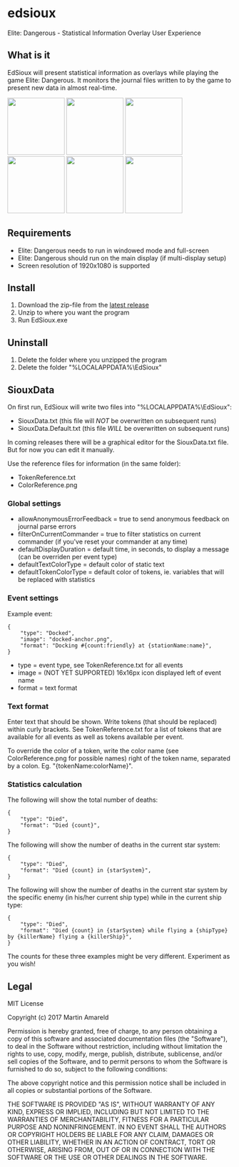 # edsioux
Elite: Dangerous - Statistical Information Overlay User Experience

## What is it

EdSioux will present statistical information as overlays while playing the game Elite: Dangerous. It monitors the journal files written to by the game to present new data in almost real-time.

<img src="https://github.com/mbedatpro/edsioux/raw/master/Images/online.png" width="128"> <img src="https://github.com/mbedatpro/edsioux/raw/master/Images/start-jump.png" width="128"> <img src="https://github.com/mbedatpro/edsioux/raw/master/Images/fsd-jump.png" width="128"> <img src="https://github.com/mbedatpro/edsioux/raw/master/Images/supercruise-exit.png" width="128"> <img src="https://github.com/mbedatpro/edsioux/raw/master/Images/docking-granted.png" width="128"> <img src="https://github.com/mbedatpro/edsioux/raw/master/Images/docked.png" width="128">

## Requirements

* Elite: Dangerous needs to run in windowed mode and full-screen
* Elite: Dangerous should run on the main display (if multi-display setup)
* Screen resolution of 1920x1080 is supported

## Install

1. Download the zip-file from the [latest release](https://github.com/mbedatpro/edsioux/releases/latest)
2. Unzip to where you want the program
3. Run EdSioux.exe

## Uninstall

1. Delete the folder where you unzipped the program
2. Delete the folder "%LOCALAPPDATA%\EdSioux"

## SiouxData

On first run, EdSioux will write two files into "%LOCALAPPDATA%\EdSioux":

* SiouxData.txt (this file will *NOT* be overwritten on subsequent runs)
* SiouxData.Default.txt (this file *WILL* be overwritten on subsequent runs)

In coming releases there will be a graphical editor for the SiouxData.txt file. But for now you can edit it manually.

Use the reference files for information (in the same folder):

* TokenReference.txt
* ColorReference.png

### Global settings

* allowAnonymousErrorFeedback = true to send anonymous feedback on journal parse errors
* filterOnCurrentCommander = true to filter statistics on current commander (if you've reset your commander at any time)
* defaultDisplayDuration = default time, in seconds, to display a message (can be overriden per event type)
* defaultTextColorType = default color of static text
* defaultTokenColorType = default color of tokens, ie. variables that will be replaced with statistics

### Event settings

Example event:
```
{
    "type": "Docked",
    "image": "docked-anchor.png",
    "format": "Docking #{count:friendly} at {stationName:name}",
}
```

* type = event type, see TokenReference.txt for all events
* image = (NOT YET SUPPORTED) 16x16px icon displayed left of event name
* format = text format

### Text format

Enter text that should be shown. Write tokens (that should be replaced) within curly brackets. See TokenReference.txt for a list of tokens that are available for all events as well as tokens available per event.

To override the color of a token, write the color name (see ColorReference.png for possible names) right of the token name, separated by a colon. Eg. "{tokenName:colorName}".

### Statistics calculation

The following will show the total number of deaths:
```
{
    "type": "Died",
    "format": "Died {count}",
}
```

The following will show the number of deaths in the current star system:
```
{
    "type": "Died",
    "format": "Died {count} in {starSystem}",
}
```

The following will show the number of deaths in the current star system by the specific enemy (in his/her current ship type) while in the current ship type:
```
{
    "type": "Died",
    "format": "Died {count} in {starSystem} while flying a {shipType} by {killerName} flying a {killerShip}",
}
```

The counts for these three examples might be very different. Experiment as you wish!

## Legal

MIT License

Copyright (c) 2017 Martin Amareld

Permission is hereby granted, free of charge, to any person obtaining a copy
of this software and associated documentation files (the "Software"), to deal
in the Software without restriction, including without limitation the rights
to use, copy, modify, merge, publish, distribute, sublicense, and/or sell
copies of the Software, and to permit persons to whom the Software is
furnished to do so, subject to the following conditions:

The above copyright notice and this permission notice shall be included in all
copies or substantial portions of the Software.

THE SOFTWARE IS PROVIDED "AS IS", WITHOUT WARRANTY OF ANY KIND, EXPRESS OR
IMPLIED, INCLUDING BUT NOT LIMITED TO THE WARRANTIES OF MERCHANTABILITY,
FITNESS FOR A PARTICULAR PURPOSE AND NONINFRINGEMENT. IN NO EVENT SHALL THE
AUTHORS OR COPYRIGHT HOLDERS BE LIABLE FOR ANY CLAIM, DAMAGES OR OTHER
LIABILITY, WHETHER IN AN ACTION OF CONTRACT, TORT OR OTHERWISE, ARISING FROM,
OUT OF OR IN CONNECTION WITH THE SOFTWARE OR THE USE OR OTHER DEALINGS IN THE
SOFTWARE.
